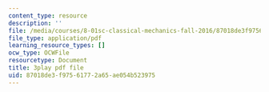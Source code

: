 ```yaml
---
content_type: resource
description: ''
file: /media/courses/8-01sc-classical-mechanics-fall-2016/87018de3f97561772a65ae054b523975_7JPHNCT1Qo.pdf
file_type: application/pdf
learning_resource_types: []
ocw_type: OCWFile
resourcetype: Document
title: 3play pdf file
uid: 87018de3-f975-6177-2a65-ae054b523975
---
```

